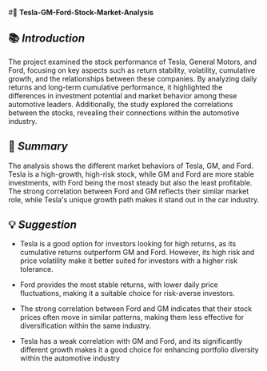 #📂 **Tesla-GM-Ford-Stock-Market-Analysis**


## 📚 *Introduction*
The project examined the stock performance of Tesla, General Motors, and Ford, focusing on key aspects such as return stability, volatility, cumulative growth, and the relationships between these companies. By analyzing daily returns and long-term cumulative performance, it highlighted the differences in investment potential and market behavior among these automotive leaders. Additionally, the study explored the correlations between the stocks, revealing their connections within the automotive industry.

## 📝 *Summary* 
The analysis shows the different market behaviors of Tesla, GM, and Ford. Tesla is a high-growth, high-risk stock, while GM and Ford are more stable investments, with Ford being the most steady but also the least profitable. The strong correlation between Ford and GM reflects their similar market role, while Tesla's unique growth path makes it stand out in the car industry.

## 💡 *Suggestion*
* Tesla is a good option for investors looking for high returns, as its cumulative returns outperform GM and Ford. However, its high risk and price volatility make it better suited for investors with a higher risk tolerance.

* Ford provides the most stable returns, with lower daily price fluctuations, making it a suitable choice for risk-averse investors.

* The strong correlation between Ford and GM indicates that their stock prices often move in similar patterns, making them less effective for diversification within the same industry.

* Tesla has a weak correlation with GM and Ford, and its significantly different growth makes it a good choice for enhancing portfolio diversity within the automotive industry
